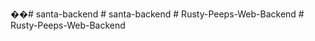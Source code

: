 ��#   s a n t a - b a c k e n d 
 
 #   s a n t a - b a c k e n d 
 
 #   R u s t y - P e e p s - W e b - B a c k e n d 
 
 #   R u s t y - P e e p s - W e b - B a c k e n d 
 
 
